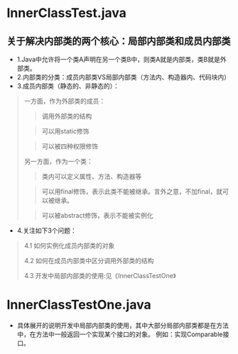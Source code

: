 # InnerClassTest.java
## 关于解决内部类的两个核心：局部内部类和成员内部类
- 1.Java中允许将一个类A声明在另一个类B中，则类A就是内部类，类B就是外部类。
- 2.内部类的分类：成员内部类VS局部内部类（方法内、构造器内、代码块内）
- 3.成员内部类（静态的、非静态的）：
>一方面，作为外部类的成员：
>>调用外部类的结构
> 
>>可以用static修饰
> 
>>可以被四种权限修饰
>>
>另一方面，作为一个类：
>>类内可以定义属性、方法、构造器等
> 
>>可以用final修饰，表示此类不能被继承。言外之意，不加final，就可以被继承。
> 
>>可以被abstract修饰，表示不能被实例化
- 4.关注如下3个问题：
>4.1 如何实例化成员内部类的对象
> 
>4.2 如何在成员内部类中区分调用外部类的结构
> 
>4.3 开发中局部内部类的使用:见《InnerClassTestOne》

# InnerClassTestOne.java
- 具体展开的说明开发中局部内部类的使用，其中大部分局部内部类都是在方法中，在方法中一般返回一个实现某个接口的对象。
例如：实现Comparable接口。
